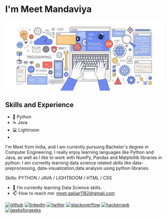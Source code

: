 # I'm Meet Mandaviya
<!-- #### Coding and Analysis -->
![Coding and Analysis](https://github.com/Meet-Mandaviya/Meet-Mandaviya/blob/main/pic.jpg)

## Skills and Experience
* 🐍 Python
* ☕ Java
* 💻 Lightroom
* 

I'm Meet from India, and I am currently pursuing Bachelor's degree in Computer Engineering. I really enjoy learning languages like Python and Java, as well as I like to work with NumPy, Pandas and Matplotlib libraries in python. I am currently learning data science related skills like data-preprocessing, data-visualization,data analysis using python libraries.

Skills: PYTHON / JAVA / LIGHTROOM / HTML / CSS

- 🌱 I’m currently learning Data Science skills. 
- 📫 How to reach me: meet.gajjjar1182@gmail.com 


[<img src='https://cdn.jsdelivr.net/npm/simple-icons@3.0.1/icons/github.svg' alt='github' height='40'>](https://github.com/Meet-Mandaviya)  [<img src='https://cdn.jsdelivr.net/npm/simple-icons@3.0.1/icons/linkedin.svg' alt='linkedin' height='40'>](https://www.linkedin.com/in/https://www.linkedinmeet-gajjar-821a2b209//)  [<img src='https://cdn.jsdelivr.net/npm/simple-icons@3.0.1/icons/twitter.svg' alt='twitter' height='40'>](https://twitter.com/_MeetGajjar11)  [<img src='https://cdn.jsdelivr.net/npm/simple-icons@3.0.1/icons/stackoverflow.svg' alt='stackoverflow' height='40'>](https://stackoverflow.com/users/18438198/meet-gajjar)  [<img src='https://cdn.jsdelivr.net/npm/simple-icons@3.0.1/icons/hackerrank.svg' alt='hackerrank' height='40'>](https://www.hackerrank.com/meet_gajjar1182)  [<img src='https://cdn.jsdelivr.net/npm/simple-icons@3.0.1/icons/geeksforgeeks.svg' alt='geeksforgeeks' height='40'>](https://auth.geeksforgeeks.org/user/meetgajjar1182/)  

